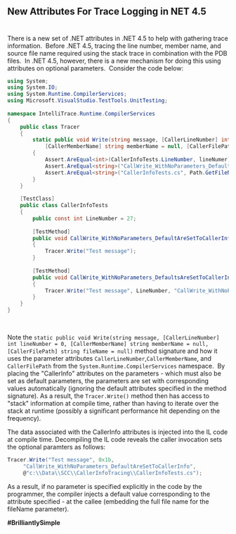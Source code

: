 ## New Attributes For Trace Logging in NET 4.5
#
There is a new set of .NET attributes in .NET 4.5 to help with gathering trace information.  Before .NET 4.5, tracing the line number, member name, and source file name required using the stack trace in combination with the PDB files.  In .NET 4.5, however, there is a new mechanism for doing this using attributes on optional parameters.  Consider the code below:

```csharp
using System;
using System.IO;
using System.Runtime.CompilerServices;
using Microsoft.VisualStudio.TestTools.UnitTesting;
 
namespace IntelliTrace.Runtime.CompilerServices
{
    public class Tracer
    {
        static public void Write(string message, [CallerLineNumber] int lineNumer = 0, 
            [CallerMemberName] string memberName = null, [CallerFilePath] string fileName = null)
        {
            Assert.AreEqual<int>(CallerInfoTests.LineNumber, lineNumer);
            Assert.AreEqual<string>("CallWrite_WithNoParameters_DefaultAreSetToCallerInfo", memberName);
            Assert.AreEqual<string>("CallerInfoTests.cs", Path.GetFileName(fileName));
        }
    }
    
    [TestClass]
    public class CallerInfoTests
    {
        public const int LineNumber = 27;
 
        [TestMethod]
        public void CallWrite_WithNoParameters_DefaultAreSetToCallerInfo()
        {
            Tracer.Write("Test message");
        }
 
        [TestMethod]
        public void CallWrite_WithNoParameters_DefaultsAreSetToCallerInfoExceptForSpecifiedLineNuber()
        {
            Tracer.Write("Test message", LineNumber, "CallWrite_WithNoParameters_DefaultAreSetToCallerInfo");
        }
    }
}
```

 

Note the ```static public void Write(string message, [CallerLineNumber] int lineNumber = 0, [CallerMemberName] string memberName = null, [CallerFilePath] string fileName = null)``` method signature and how it uses the parameter attributes ```CallerLineNumber```,```CallerMemberName```, and ```CallerFilePath``` from the ```System.Runtime.CompilerServices``` namespace.  By placing the "CallerInfo" attributes on the parameters - which must also be set as default parameters, the parameters are set with corresponding values automatically (ignoring the default attributes specified in the method signature). As a result, the ```Tracer.Write()``` method then has access to "stack" information at compile time, rather than having to iterate over the stack at runtime (possibly a significant performance hit depending on the frequency).

The data associated with the CallerInfo attributes is injected into the IL code at compile time. Decompiling the IL code reveals the caller invocation sets the optional paramters as follows:

```csharp
Tracer.Write("Test message", 0x1b, 
     "CallWrite_WithNoParameters_DefaultAreSetToCallerInfo", 
     @"c:\\Data\\SCC\\CallerInfoTracing\\CallerInfoTests.cs");
```
As a result, if no parameter is specified explicitly in the code by the programmer, the compiler injects a default value corresponding to the attribute specified - at the callee (embedding the full file name for the fileName parameter).

**#BrilliantlySimple**
